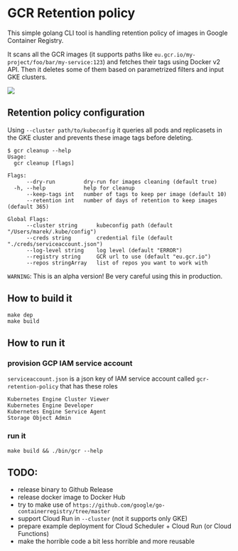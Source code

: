 # GCR Retention policy
This simple golang CLI tool is handling retention policy of images in Google Container Registry.

It scans all the GCR images (it supports paths like `eu.gcr.io/my-project/foo/bar/my-service:123`) and fetches their tags using Docker v2 API. Then it deletes some of them based on parametrized filters and input GKE clusters.

![](/assets/render.gif)

## Retention policy configuration

Using `--cluster path/to/kubeconfig` it queries all pods and replicasets in the GKE cluster and prevents these image tags before deleting.

```
$ gcr cleanup --help
Usage:
  gcr cleanup [flags]

Flags:
      --dry-run         dry-run for images cleaning (default true)
  -h, --help            help for cleanup
      --keep-tags int   number of tags to keep per image (default 10)
      --retention int   number of days of retention to keep images (default 365)

Global Flags:
      --cluster string      kubeconfig path (default "/Users/marek/.kube/config")
      --creds string        credential file (default "./creds/serviceaccount.json")
      --log-level string    log level (default "ERROR")
      --registry string     GCR url to use (default "eu.gcr.io")
      --repos stringArray   list of repos you want to work with
```

`WARNING`: This is an alpha version! Be very careful using this in production.

## How to build it
```
make dep
make build
```

## How to run it

### provision GCP IAM service account
`serviceaccount.json` is a json key of IAM service account called `gcr-retention-policy` that has these roles

```
Kubernetes Engine Cluster Viewer
Kubernetes Engine Developer
Kubernetes Engine Service Agent
Storage Object Admin
```

### run it

```
make build && ./bin/gcr --help
```

## TODO:
- release binary to Github Release
- release docker image to Docker Hub
- try to make use of `https://github.com/google/go-containerregistry/tree/master`
- support Cloud Run in `--cluster` (not it supports only GKE)
- prepare example deployment for Cloud Scheduler + Cloud Run (or Cloud Functions)
- make the horrible code a bit less horrible and more reusable
